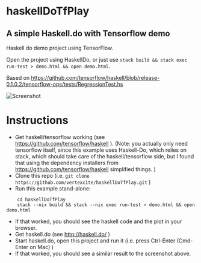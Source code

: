 # haskellDoTfPlay
## A simple Haskell.do with Tensorflow demo

Haskell do demo project using TensorFlow.

Open the project using HaskellDo, or just use `stack build && stack exec run-test > demo.html && open demo.html`.

Based on https://github.com/tensorflow/haskell/blob/release-0.1.0.2/tensorflow-ops/tests/RegressionTest.hs

![Screenshot](https://files.gitter.im/theam/haskell-do/jR0L/image.png)


# Instructions
* Get haskell/tensorflow working (see https://github.com/tensorflow/haskell ).  (Note: you actually only need tensorflow itself, since this example uses Haskell-Do, which relies on stack, which should take care of the haskell/tensorflow side, but I found that using the dependency installers from https://github.com/tensorflow/haskell simplified things. )
* Clone this repo (i.e. `git clone https://github.com/vertexcite/haskellDoTfPlay.git` )
* Run this example stand-alone: 
```
    cd haskellDoTfPlay
    stack --nix build && stack --nix exec run-test > demo.html && open demo.html
```
* If that worked, you should see the haskell code and the plot in your browser.
* Get haskell.do (see http://haskell.do/ )
* Start haskell.do, open this project and run it (i.e. press Ctrl-Enter (Cmd-Enter on Mac) )
* If that worked, you should see a similar result to the screenshot above.
